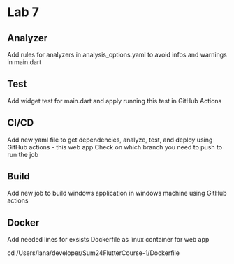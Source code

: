 # Lab 7

## Analyzer

Add rules for analyzers in analysis_options.yaml to avoid infos and warnings in main.dart

## Test

Add widget test for main.dart and apply running this test in GitHub Actions


## CI/CD

Add new yaml file to get dependencies, analyze, test, and deploy using GitHub actions - this web app
Check on which branch you need to push to run the job

## Build 

Add new job to build windows application in windows machine using GitHub actions

## Docker

Add needed lines for exsists Dockerfile as linux container for web app 

cd /Users/lana/developer/Sum24FlutterCourse-1/Dockerfile
